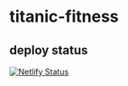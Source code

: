 ﻿# titanic-fitness
## deploy status
[![Netlify Status](https://api.netlify.com/api/v1/badges/f0565ff7-3544-4bc9-a941-9a1759e3f615/deploy-status)](https://app.netlify.com/sites/titanic-fitness/deploys)
